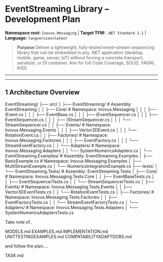 <!-- PLANNING.md -->

# EventStreaming Library – Development Plan  
**Namespace root:** `Inovus.Messaging` | **Target TFM:** `.NET Standard 2.1` | **Language:** `langversion=latest` 

> **Purpose** Deliver a lightweight, fully-tested event–stream sequencing library that can be embedded in any .NET application 
(desktop, mobile, game, server, IoT) without forcing a concrete transport, serializer, or DI container.
Aim for full Code Coverage, SOLID, YAGNI, KISS

---

---

## 1 Architecture Overview

EventStreaming/
├── src/
│   ├── EventStreaming/                            # Assembly: EventStreaming
│   │   ├── Core/                                  # Namespace: Inovus.Messaging
│   │   │   ├── IEvent.cs
│   │   │   ├── EventBase.cs
│   │   │   ├── IEventSequencer.cs
│   │   │   ├── EventSequencer.cs
│   │   │   ├── IStreamSequencer.cs
│   │   │   └── StreamSequencer.cs
│   │   ├── Events/                                # Namespace: Inovus.Messaging.Events
│   │   │   ├── Vector3DEvent.cs
│   │   │   └── RotationEvent.cs
│   │   ├── Factories/                             # Namespace: Inovus.Messaging.Factories
│   │   │   ├── EventFactory.cs
│   │   │   └── StreamEventFactory.cs
│   │   └── Adapters/                              # Namespace: Inovus.Messaging.Adapters
│   │       └── SystemNumericsAdapters.cs
│   └── EventStreaming.Examples/                   # Assembly: EventStreaming.Examples
│       ├── BasicExample.cs                        # Namespace: Inovus.Messaging.Examples
│       ├── MultiStreamExample.cs
│       └── NumericsIntegrationExample.cs
├── tests/
│   └── EventStreaming.Tests/                      # Assembly: EventStreaming.Tests
│       ├── Core/                                  # Namespace: Inovus.Messaging.Tests.Core
│       │   ├── EventBaseTests.cs
│       │   ├── EventSequencerTests.cs
│       │   └── StreamSequencerTests.cs
│       ├── Events/                                # Namespace: Inovus.Messaging.Tests.Events
│       │   ├── Vector3DEventTests.cs
│       │   └── RotationEventTests.cs
│       ├── Factories/                             # Namespace: Inovus.Messaging.Tests.Factories
│       │   ├── EventFactoryTests.cs
│       │   └── StreamEventFactoryTests.cs
│       └── Adapters/                              # Namespace: Inovus.Messaging.Tests.Adapters
│           └── SystemNumericsAdaptersTests.cs

Take note of.. 

MODELS.md
EXAMPLES.md
IMPLEMENTATION.md
UNITTESTINGEXAMPLES.md
COMPATABILITYADAPTDORS.md

and follow the plan....

TASK.md